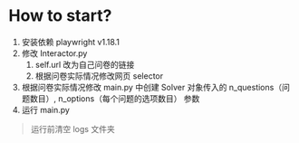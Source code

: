 # How to start?
1. 安装依赖 playwright v1.18.1 
2. 修改 Interactor.py
    1. self.url 改为自己问卷的链接
    2. 根据问卷实际情况修改网页 selector
3. 根据问卷实际情况修改 main.py 中创建 Solver 对象传入的 n_questions（问题数目）, n_options（每个问题的选项数目） 参数
4. 运行 main.py

> 运行前清空 logs 文件夹

